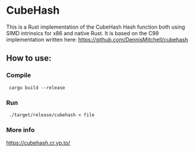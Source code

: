 # CubeHash

This is a Rust implementation of the CubeHash Hash function both using SIMD intrinsics for x86 and native Rust. It is based on the C99 implementation written here: <https://github.com/DennisMitchell/cubehash> 

## How to use:

### Compile
` cargo build --release`
### Run
` ./target/release/cubehash < file`
### More info
<https://cubehash.cr.yp.to/>
